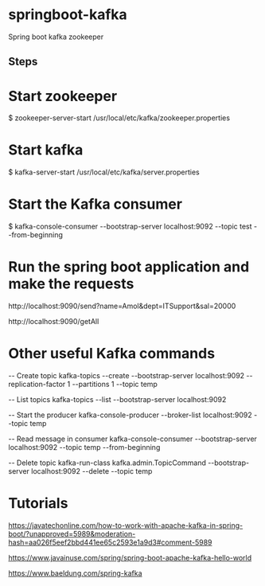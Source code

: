 # springboot-kafka
Spring boot kafka zookeeper 

## Steps
# Start zookeeper

$ zookeeper-server-start /usr/local/etc/kafka/zookeeper.properties

# Start kafka

$ kafka-server-start /usr/local/etc/kafka/server.properties

# Start the Kafka consumer

$ kafka-console-consumer --bootstrap-server localhost:9092 --topic test --from-beginning

# Run the spring boot application and make the requests

http://localhost:9090/send?name=Amol&dept=ITSupport&sal=20000

http://localhost:9090/getAll


# Other useful Kafka commands
-- Create topic
kafka-topics --create --bootstrap-server localhost:9092 --replication-factor 1 --partitions 1 --topic temp

-- List topics
kafka-topics --list --bootstrap-server localhost:9092

-- Start the producer
kafka-console-producer --broker-list localhost:9092 --topic temp

-- Read message in consumer
kafka-console-consumer --bootstrap-server localhost:9092 --topic temp --from-beginning

-- Delete topic
kafka-run-class kafka.admin.TopicCommand --bootstrap-server localhost:9092 --delete --topic temp

# Tutorials
https://javatechonline.com/how-to-work-with-apache-kafka-in-spring-boot/?unapproved=5989&moderation-hash=aa026f5eef2bbd441ee65c2593e1a9d3#comment-5989

https://www.javainuse.com/spring/spring-boot-apache-kafka-hello-world

https://www.baeldung.com/spring-kafka
